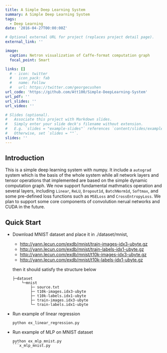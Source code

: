 ```yaml
---
title: A Simple Deep Learning System
summary: A Simple Deep Learning System
tags:
  - Deep Learning
date: '2016-04-27T00:00:00Z'

# Optional external URL for project (replaces project detail page).
external_link: ''

image:
  caption: Netron visualization of Caffe-format computation graph
  focal_point: Smart

links: []
  # - icon: twitter
  #   icon_pack: fab
  #   name: Follow
  #   url: https://twitter.com/georgecushen
url_code: 'https://github.com/Att100/Simple-DeepLearning-System'
url_pdf: ''
url_slides: ''
url_video: ''

# Slides (optional).
#   Associate this project with Markdown slides.
#   Simply enter your slide deck's filename without extension.
#   E.g. `slides = "example-slides"` references `content/slides/example-slides.md`.
#   Otherwise, set `slides = ""`.
slides: ''
---
```


## Introduction

This is a simple deep learning system with numpy. It include a `autograd` system which is the basis of the whole system while all network layers and tensor
operations that implemented are based on the simple dynamic computation graph. We now support fundamental mathmatics operation and several layers, including `Linear`, 
`ReLU`, `Dropout1d`, `BatchNorm1d`, `Softmax`, and some pre-defined loss functions such as `MSELoss` and `CrossEntropyLoss`. We plan to support some core components of 
convolution nerual networks and CUDA in the future. 

## Quick Start

- Download MNIST dataset and place it in ./dataset/mnist, 

    + http://yann.lecun.com/exdb/mnist/train-images-idx3-ubyte.gz
    + http://yann.lecun.com/exdb/mnist/train-labels-idx1-ubyte.gz
    + http://yann.lecun.com/exdb/mnist/t10k-images-idx3-ubyte.gz
    + http://yann.lecun.com/exdb/mnist/t10k-labels-idx1-ubyte.gz

    then it should satisfy the structure below

    ```
    ├─dataset
        └─mnist
            ├─ source.txt
            ├─ t10k-images.idx3-ubyte
            ├─ t10k-labels.idx1-ubyte
            ├─ train-images.idx3-ubyte
            └─ train-labels.idx1-ubyte
    ```

- Run example of linear regression

  ```
  python ex_linear_regression.py
  ```

- Run example of MLP on MNIST dataset

  ```
  python ex_mlp_mnist.py
  ```x_mlp_mnist.py
  ```